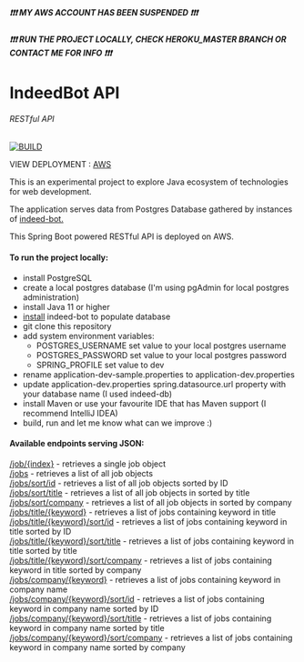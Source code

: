 ##### :exclamation::exclamation::exclamation: MY AWS ACCOUNT HAS BEEN SUSPENDED :exclamation::exclamation::exclamation:
##### :exclamation::exclamation::exclamation: RUN THE PROJECT LOCALLY, CHECK HEROKU_MASTER BRANCH OR CONTACT ME FOR INFO :exclamation::exclamation::exclamation:

# IndeedBot API
###### RESTful API
[![BUILD](https://github.com/AdamWandoch/indeed-bot-api/actions/workflows/maven.yml/badge.svg?branch=split)](https://github.com/AdamWandoch/indeed-bot-api/actions/workflows/maven.yml)

VIEW DEPLOYMENT : [AWS](http://indeedbotapi-env.eba-6i3bdcsz.eu-west-1.elasticbeanstalk.com/)

This is an experimental project to explore Java ecosystem of technologies for web development.

The application serves data from Postgres Database gathered by instances of [indeed-bot.](https://github.com/AdamWandoch/indeed-bot)

This Spring Boot powered RESTful API is deployed on AWS.

#### To run the project locally:
* install PostgreSQL
* create a local postgres database (I'm using pgAdmin for local postgres administration)
* install Java 11 or higher
* [install](https://github.com/AdamWandoch/indeed-bot#readme) indeed-bot to populate database
* git clone this repository
* add system environment variables:
   * POSTGRES_USERNAME set value to your local postgres username
   * POSTGRES_PASSWORD set value to your local postgres password
   * SPRING_PROFILE set value to dev
* rename application-dev-sample.properties to application-dev.properties
* update application-dev.properties spring.datasource.url property with your database name (I used indeed-db)
* install Maven or use your favourite IDE that has Maven support (I recommend IntelliJ IDEA)
* build, run and let me know what can we improve :)
#### Available endpoints serving JSON:
[/job/{index}](http://indeedbotapi-env.eba-6i3bdcsz.eu-west-1.elasticbeanstalk.com/job/0) - retrieves a single job object <br>
[/jobs](http://indeedbotapi-env.eba-6i3bdcsz.eu-west-1.elasticbeanstalk.com/jobs) - retrieves a list of all job objects <br>
[/jobs/sort/id](http://indeedbotapi-env.eba-6i3bdcsz.eu-west-1.elasticbeanstalk.com/jobs/sort/id) - retrieves a list of all job objects sorted by ID <br>
[/jobs/sort/title](http://indeedbotapi-env.eba-6i3bdcsz.eu-west-1.elasticbeanstalk.com/jobs/sort/title) - retrieves a list of all job objects in sorted by title <br>
[/jobs/sort/company](http://indeedbotapi-env.eba-6i3bdcsz.eu-west-1.elasticbeanstalk.com/jobs/sort/company) - retrieves a list of all job objects in sorted by company <br>
[/jobs/title/{keyword}](http://indeedbotapi-env.eba-6i3bdcsz.eu-west-1.elasticbeanstalk.com/jobs/title/software) - retrieves a list of jobs containing keyword in title <br>
[/jobs/title/{keyword}/sort/id](http://indeedbotapi-env.eba-6i3bdcsz.eu-west-1.elasticbeanstalk.com/jobs/title/software/sort/id) - retrieves a list of jobs containing keyword in title sorted by ID <br>
[/jobs/title/{keyword}/sort/title](http://indeedbotapi-env.eba-6i3bdcsz.eu-west-1.elasticbeanstalk.com/jobs/title/software/sort/title) - retrieves a list of jobs containing keyword in title sorted by title <br>
[/jobs/title/{keyword}/sort/company](http://indeedbotapi-env.eba-6i3bdcsz.eu-west-1.elasticbeanstalk.com/jobs/title/software/sort/company) - retrieves a list of jobs containing keyword in title sorted by company <br>
[/jobs/company/{keyword}](http://indeedbotapi-env.eba-6i3bdcsz.eu-west-1.elasticbeanstalk.com/jobs/company/reperio) - retrieves a list of jobs containing keyword in company name <br>
[/jobs/company/{keyword}/sort/id](http://indeedbotapi-env.eba-6i3bdcsz.eu-west-1.elasticbeanstalk.com/jobs/company/reperio/sort/id) - retrieves a list of jobs containing keyword in company name sorted by ID <br>
[/jobs/company/{keyword}/sort/title](http://indeedbotapi-env.eba-6i3bdcsz.eu-west-1.elasticbeanstalk.com/jobs/company/reperio/sort/title) - retrieves a list of jobs containing keyword in company name sorted by title <br>
[/jobs/company/{keyword}/sort/company](http://indeedbotapi-env.eba-6i3bdcsz.eu-west-1.elasticbeanstalk.com/jobs/company/reperio/sort/company) - retrieves a list of jobs containing keyword in company name sorted by company <br>

